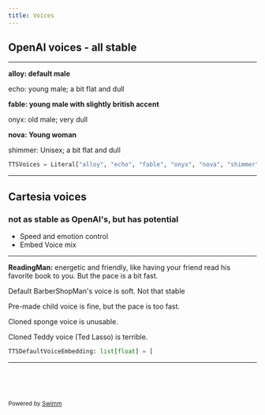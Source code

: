 ```yaml
---
title: Voices
---
```

## **OpenAI voices - all stable**

<SwmSnippet path="/livekit-plugins/livekit-plugins-openai/livekit/plugins/openai/models.py" line="5">

---

**alloy: default male**

echo: young male; a bit flat and dull

**fable: young male with slightly british accent** 

onyx: old male; very dull

**nova: Young woman**

shimmer: Unisex; a bit flat and dull

```python
TTSVoices = Literal["alloy", "echo", "fable", "onyx", "nova", "shimmer"]
```

---

</SwmSnippet>

## Cartesia voices

### not as stable as OpenAI's, but has potential

- Speed and emotion control
- Embed Voice mix

<SwmSnippet path="/livekit-plugins/livekit-plugins-cartesia/livekit/plugins/cartesia/models.py" line="17">

---

**ReadingMan:** energetic and friendly, like having your friend read his favorite book to you. But the pace is a bit fast.

Default BarberShopMan's voice is soft. Not that stable

Pre-made child voice is fine, but the pace is too fast.

Cloned sponge voice is unusable.

Cloned Teddy voice (Ted Lasso) is terrible.

```python
TTSDefaultVoiceEmbedding: list[float] = [
```

---

</SwmSnippet>

&nbsp;

&nbsp;

<SwmMeta version="3.0.0" repo-id="Z2l0aHViJTNBJTNBYWdlbnRzJTNBJTNBbHVtaW5hLXVvZnQ=" repo-name="agents"><sup>Powered by [Swimm](https://app.swimm.io/)</sup></SwmMeta>
